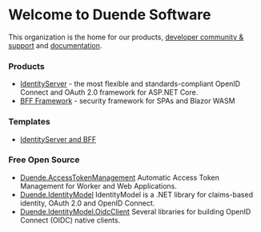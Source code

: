 # Welcome to Duende Software

This organization is the home for our products, [developer community & support](https://github.com/DuendeSoftware/community) and
[documentation](https://docs.duendesoftware.com/).

### Products

* [IdentityServer](https://github.com/DuendeSoftware/products/tree/main/identity-server) - the most flexible and standards-compliant OpenID Connect and OAuth 2.0 framework for ASP.NET Core.
* [BFF Framework](https://github.com/DuendeSoftware/products/tree/main/bff) - security framework for SPAs and Blazor WASM

### Templates

* [IdentityServer and BFF](https://github.com/DuendeSoftware/products/tree/main/templates)

### Free Open Source

* [Duende.AccessTokenManagement](https://github.com/DuendeSoftware/foss/tree/main/access-token-management/) Automatic Access Token Management for Worker and Web Applications.
* [Duende.IdentityModel](https://github.com/DuendeSoftware/foss/tree/main/identity-model/) IdentityModel is a .NET library for claims-based identity, OAuth 2.0 and OpenID Connect.
* [Duende.IdentityModel.OidcClient](https://github.com/DuendeSoftware/foss/tree/main/identity-model-oidc-client/) Several libraries for building OpenID Connect (OIDC) native clients.
